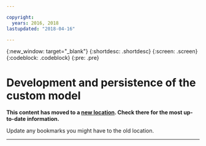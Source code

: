 ```yaml
---

copyright:
  years: 2016, 2018
lastupdated: "2018-04-16"

---
```

{:new_window: target="_blank"}
{:shortdesc: .shortdesc}
{:screen: .screen}
{:codeblock: .codeblock}
{:pre: .pre}

# Development and persistence of the custom model

**This content has moved to a [new location](https://dataplatform.ibm.com/docs/content/analyze-data/pm_custom_models.html). Check there for the most up-to-date information.** 

Update any bookmarks you might have to the old location.


_____________
